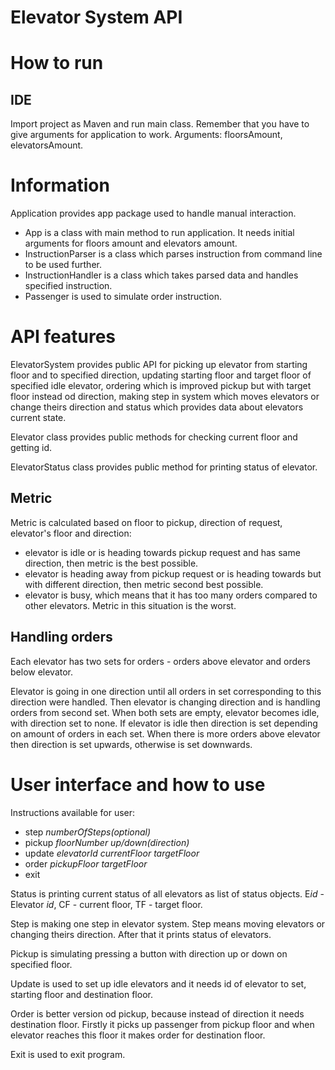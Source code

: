 # Elevator System API

# How to run

## IDE
Import project as Maven and run main class. Remember that you have to
give arguments for application to work. Arguments: floorsAmount, elevatorsAmount.

# Information
Application provides app package used to handle manual interaction.
- App is a class with main method to run application. It needs initial arguments for floors amount and elevators amount.
- InstructionParser is a class which parses instruction from command line to be used further.
- InstructionHandler is a class which takes parsed data and handles specified instruction.
- Passenger is used to simulate order instruction.

# API features
ElevatorSystem provides public API for picking up elevator from starting floor and to specified direction,
updating starting floor and target floor of specified idle elevator, ordering which is improved pickup but with target floor instead od direction,
making step in system which moves elevators or change theirs direction and status which provides data about elevators current state.

Elevator class provides public methods for checking current floor and getting id.

ElevatorStatus class provides public method for printing status of elevator.

## Metric
Metric is calculated based on floor to pickup, direction of request, elevator's floor and direction:
- elevator is idle or is heading towards pickup request and has same direction, then metric is the best possible.
- elevator is heading away from pickup request or is heading towards but with different direction, then metric second best possible.
- elevator is busy, which means that it has too many orders compared to other elevators. Metric in this situation is the worst.

## Handling orders
Each elevator has two sets for orders - orders above elevator and orders below elevator.

Elevator is going in one direction until all orders in set corresponding to this direction were handled.
Then elevator is changing direction and is handling orders from second set.
When both sets are empty, elevator becomes idle, with direction set to none.
If elevator is idle then direction is set depending on amount of orders in each set.
When there is more orders above elevator then direction is set upwards, otherwise is set downwards.

# User interface and how to use
Instructions available for user:
- step *numberOfSteps(optional)*
- pickup *floorNumber* *up/down(direction)* 
- update *elevatorId* *currentFloor* *targetFloor*
- order *pickupFloor* *targetFloor*
- exit

Status is printing current status of all elevators as list of status objects.
E*id* - Elevator *id*, CF - current floor, TF - target floor.

Step is making one step in elevator system. Step means moving elevators or changing theirs direction.
After that it prints status of elevators.

Pickup is simulating pressing a button with direction up or down on specified floor.

Update is used to set up idle elevators and it needs id of elevator to set, starting floor and destination floor.

Order is better version od pickup, because instead of direction it needs destination floor.
Firstly it picks up passenger from pickup floor and when elevator reaches this floor it makes order for destination floor.

Exit is used to exit program.
